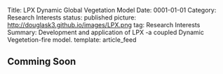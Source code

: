 Title: LPX Dynamic Global Vegetation Model
Date: 0001-01-01
Category: Research Interests
status: published
picture: http://douglask3.github.io/images/LPX.png
tag: Research Interests
Summary: Development and application of LPX -a coupled Dynamic Vegetetion-fire model.
template: article_feed

<h2> Comming Soon </h2>
